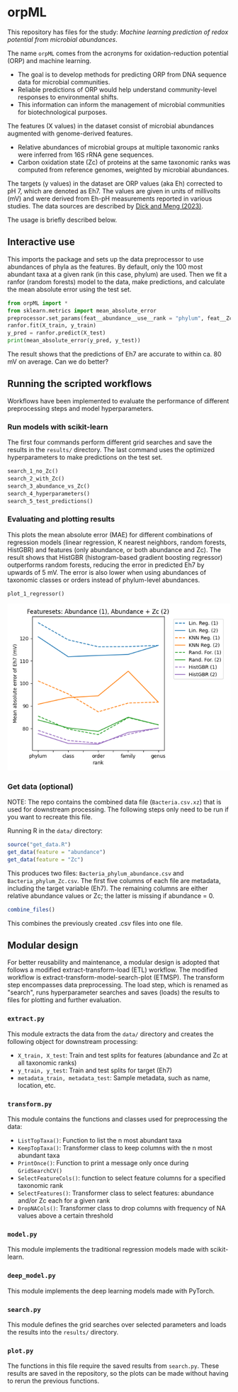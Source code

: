 # orpML

This repository has files for the study:
*Machine learning prediction of redox potential from microbial abundances*.

The name `orpML` comes from the acronyms for oxidation-reduction potential (ORP) and machine learning.
- The goal is to develop methods for predicting ORP from DNA sequence data for microbial communities.
- Reliable predictions of ORP would help understand community-level responses to environmental shifts.
- This information can inform the management of microbial communities for biotechnological purposes.

The features (X values) in the dataset consist of microbial abundances augmented with genome-derived features.
- Relative abundances of microbial groups at multiple taxonomic ranks were inferred from 16S rRNA gene sequences.
- Carbon oxidation state (Zc) of proteins at the same taxonomic ranks was computed from reference genomes, weighted by microbial abundances.

The targets (y values) in the dataset are ORP values (aka Eh) corrected to pH 7, which are denoted as Eh7.
The values are given in units of millivolts (mV) and were derived from Eh-pH measurements reported in various studies.
The data sources are described by [Dick and Meng (2023)](https://doi.org/10.1128/msystems.00014-23).

The usage is briefly described below.

## Interactive use

This imports the package and sets up the data preprocessor to use abundances of phyla as the features.
By default, only the 100 most abundant taxa at a given rank (in this case, phylum) are used.
Then we fit a ranfor (random forests) model to the data, make predictions, and calculate the mean absolute error using the test set.

```python
from orpML import *
from sklearn.metrics import mean_absolute_error
preprocessor.set_params(feat__abundance__use__rank = "phylum", feat__Zc__use__rank = None)
ranfor.fit(X_train, y_train)
y_pred = ranfor.predict(X_test)
print(mean_absolute_error(y_pred, y_test))
```

The result shows that the predictions of Eh7 are accurate to within ca. 80 mV on average.
Can we do better?

## Running the scripted workflows

Workflows have been implemented to evaluate the performance of different preprocessing steps and model hyperparameters.

### Run models with scikit-learn

The first four commands perform different grid searches and save the results in the `results/` directory.
The last command uses the optimized hyperparameters to make predictions on the test set.

```python
search_1_no_Zc()
search_2_with_Zc()
search_3_abundance_vs_Zc()
search_4_hyperparameters()
search_5_test_predictions()
```

### Evaluating and plotting results

This plots the mean absolute error (MAE) for different combinations of regression models (linear regression, K nearest neighbors, random forests, HistGBR) and features (only abundance, or both abundance and Zc).
The result shows that HistGBR (histogram-based gradient boosting regressor) outperforms random forests, reducing the error in predicted Eh7 by upwards of 5 mV.
The error is also lower when using abundances of taxonomic classes or orders instead of phylum-level abundances.

```python
plot_1_regressor()
```

<img src="images/plot_1_regressor.png" alt="Mean absolute error of Eh7 for different regression models" width="600" />

### Get data (optional)

NOTE: The repo contains the combined data file (`Bacteria.csv.xz`) that is used for downstream processing.
The following steps only need to be run if you want to recreate this file.

Running R in the `data/` directory:

```R
source("get_data.R")
get_data(feature = "abundance")
get_data(feature = "Zc")
```

This produces two files: `Bacteria_phylum_abundance.csv` and `Bacteria_phylum_Zc.csv`.
The first five columns of each file are metadata, including the target variable (Eh7).
The remaining columns are either relative abundance values or Zc; the latter is missing if abundance = 0.

```R
combine_files()
```

This combines the previously created .csv files into one file.

## Modular design

For better reusability and maintenance, a modular design is adopted that follows a modified extract-transform-load (ETL) workflow.
The modified workflow is extract-transform-model-search-plot (ETMSP).
The transform step encompasses data preprocessing.
The load step, which is renamed as "search", runs hyperparameter searches and saves (loads) the results to files for plotting and further evaluation.

### `extract.py`
This module extracts the data from the `data/` directory and creates the following object for downstream processing:

- `X_train, X_test`: Train and test splits for features (abundance and Zc at all taxonomic ranks)
- `y_train, y_test`: Train and test splits for target (Eh7)
- `metadata_train, metadata_test`: Sample metadata, such as name, location, etc.

### `transform.py`
This module contains the functions and classes used for preprocessing the data:

- `ListTopTaxa()`: Function to list the n most abundant taxa
- `KeepTopTaxa()`: Transformer class to keep columns with the n most abundant taxa
- `PrintOnce()`: Function to print a message only once during `GridSearchCV()`
- `SelectFeatureCols()`: function to select feature columns for a specified taxonomic rank
- `SelectFeatures()`: Transformer class to select features: abundance and/or Zc each for a given rank
- `DropNACols()`: Transformer class to drop columns with frequency of NA values above a certain threshold

### `model.py`
This module implements the traditional regression models made with scikit-learn.

### `deep_model.py`
This module implements the deep learning models made with PyTorch.

### `search.py`
This module defines the grid searches over selected parameters and loads the results into the `results/` directory.

### `plot.py`
The functions in this file require the saved results from `search.py`.
These results are saved in the repository, so the plots can be made without having to rerun the previous functions.
